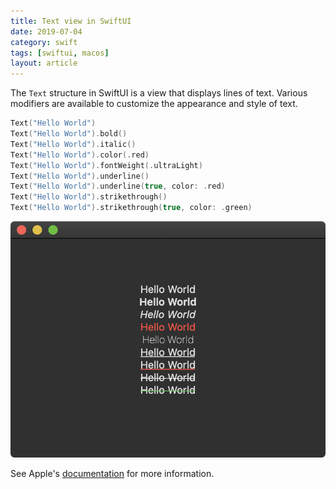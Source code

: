 ```yaml
---
title: Text view in SwiftUI
date: 2019-07-04
category: swift
tags: [swiftui, macos]
layout: article
---
```


The `Text` structure in SwiftUI is a view that displays lines of text. Various modifiers are available to customize the appearance and style of text.

```swift
Text("Hello World")
Text("Hello World").bold()
Text("Hello World").italic()
Text("Hello World").color(.red)
Text("Hello World").fontWeight(.ultraLight)
Text("Hello World").underline()
Text("Hello World").underline(true, color: .red)
Text("Hello World").strikethrough()
Text("Hello World").strikethrough(true, color: .green)
```

![text-view](/assets/images/text-view.png)

See Apple's [documentation](https://developer.apple.com/documentation/swiftui/text) for more information.

